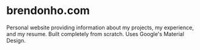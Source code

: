 # brendonho.com
Personal website providing information about my projects, my experience, and my resume. Built completely from scratch. Uses Google's Material Design.
